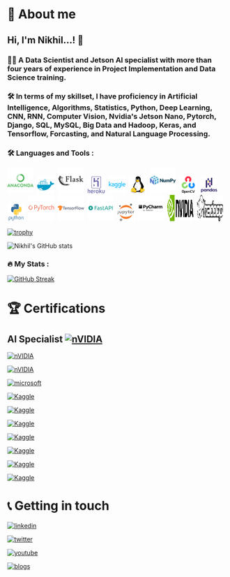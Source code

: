 # 🚀 About me
## Hi, I'm Nikhil...! 👋

### 👩‍💻 A Data Scientist and Jetson AI specialist with more than four years of experience in Project Implementation and Data Science training.

### 🛠 In terms of my skillset, I have proficiency in Artificial Intelligence, Algorithms, Statistics, Python, Deep Learning, CNN, RNN, Computer Vision, Nvidia's Jetson Nano, Pytorch, Django, SQL, MySQL, Big Data and Hadoop, Keras, and Tensorflow, Forcasting, and Natural Language Processing.

### :hammer_and_wrench: Languages and Tools :

<div>
  <img src="https://github.com/devicons/devicon/blob/master/icons/anaconda/anaconda-original-wordmark.svg" title="Anaconda" alt="Anaconda" width="60" height="60"/>&nbsp;
  <img src="https://github.com/devicons/devicon/blob/master/icons/docker/docker-plain.svg" title="Docker" alt="Docker" width="40" height="40"/>&nbsp;
  <img src="https://github.com/devicons/devicon/blob/master/icons/flask/flask-original-wordmark.svg" title="Flask" alt="Flask" width="60" height="60"/>&nbsp;
  <img src="https://github.com/devicons/devicon/blob/master/icons/heroku/heroku-original-wordmark.svg" title="heroku" alt="heroku" width="40" height="40"/>&nbsp;
  <img src="https://github.com/devicons/devicon/blob/master/icons/kaggle/kaggle-original-wordmark.svg" title="kaggle" alt="kaggle" width="40" height="40"/>&nbsp;
  <img src="https://github.com/devicons/devicon/blob/master/icons/linux/linux-original.svg" title="linux" alt="linux" width="40" height="40"/>&nbsp;
  <img src="https://github.com/devicons/devicon/blob/master/icons/numpy/numpy-original-wordmark.svg" title="numpy" alt="numpy" width="60" height="60"/>&nbsp;
  <img src="https://github.com/devicons/devicon/blob/master/icons/opencv/opencv-original-wordmark.svg" title="opencv" alt="opencv" width="40" height="40"/>&nbsp;
  <img src="https://github.com/devicons/devicon/blob/master/icons/pandas/pandas-original-wordmark.svg" title="pandas" alt="pandas" width="40" height="40"/>&nbsp;
  <img src="https://github.com/devicons/devicon/blob/master/icons/python/python-original-wordmark.svg" title="python" alt="python" width="40" height="40"/>&nbsp;
  <img src="https://github.com/devicons/devicon/blob/master/icons/pytorch/pytorch-plain-wordmark.svg" title="pytorch" alt="pytorch" width="60" height="60"/>&nbsp;
  <img src="https://github.com/devicons/devicon/blob/master/icons/tensorflow/tensorflow-original-wordmark.svg" title="tensorflow" alt="tensorflow" width="60" height="60"/>&nbsp;
  <img src="https://github.com/devicons/devicon/blob/master/icons/fastapi/fastapi-original-wordmark.svg" title="fastai" alt="fastai" width="60" height="60"/>&nbsp;
  <img src="https://github.com/devicons/devicon/blob/master/icons/jupyter/jupyter-original-wordmark.svg" title="jupyter" alt="jupyter" width="40" height="40"/>&nbsp;
  <img src="https://github.com/devicons/devicon/blob/master/icons/pycharm/pycharm-original-wordmark.svg" title="pycharm" alt="pycharm" width="60" height="60"/>&nbsp;
  <img src="https://github.com/nikhil0g/nikhil0g/blob/main/nvidia-wordmark.svg" title="nvidia" alt="nvidia" width="60" height="60"/>&nbsp;
  <img src="https://github.com/nikhil0g/nikhil0g/blob/main/hadoop-lockup.svg" title="hadoop" alt="hadoop" width="60" height="60"/>&nbsp;

</div>


[![trophy](https://github-profile-trophy.vercel.app/?username=nikhil0g&theme=algolia)](https://github.com/nikhil0g/github-profile-trophy)


![Nikhil's GitHub stats](https://github-readme-stats.vercel.app/api?username=nikhil0g&show_icons=true&theme=radical)


### :fire: My Stats :

[![GitHub Streak](http://github-readme-streak-stats.herokuapp.com?user=nikhil0g&theme=dark&hide_border=true&background=550892&fire=04F1FF&ring=0CFF00&currStreakLabel=FDFF0C&currStreakNum=00FDFF&sideNums=FDFF0A&sideLabels=17FFEA&dates=FFBE02&stroke=0CEDFF&border=25FF0F)](https://git.io/streak-stats)


# 🏆 Certifications 

## AI Specialist  [![nVIDIA](https://img.shields.io/badge/nVIDIA-%2376B900.svg?style=for-the-badge&logo=nVIDIA&logoColor=white)](https://www.linkedin.com/posts/nikhil-gawai-793472219_ai-specialist-activity-6899540421437992960-5xI5)

[![nVIDIA](https://img.shields.io/badge/nVIDIA-%2376B900.svg?style=for-the-badge&logo=nVIDIA&logoColor=white)](https://courses.nvidia.com/certificates/2607f0515dab4364968c7811a5544648)

[![nVIDIA](https://img.shields.io/badge/nVIDIA-%2376B900.svg?style=for-the-badge&logo=nVIDIA&logoColor=white)](https://courses.nvidia.com/certificates/0bf1df926fe24da09d9da2d766fd350b)

[![microsoft](https://img.shields.io/badge/Microsoft-666666?style=for-the-badge&logo=microsoft&logoColor=white)](https://docs.microsoft.com/en-us/learn/achievements/learn.pytorch.pytorch-fundamentals.trophy?username=NikhilGawai-0837)

[![Kaggle](https://img.shields.io/badge/Kaggle-20BEFF?style=for-the-badge&logo=Kaggle&logoColor=white)](https://www.kaggle.com/learn/certification/nikhilgawai/intro-to-machine-learning)

[![Kaggle](https://img.shields.io/badge/Kaggle-20BEFF?style=for-the-badge&logo=Kaggle&logoColor=white)](https://www.kaggle.com/learn/certification/nikhilgawai/computer-vision)

[![Kaggle](https://img.shields.io/badge/Kaggle-20BEFF?style=for-the-badge&logo=Kaggle&logoColor=white)](https://www.kaggle.com/learn/certification/nikhilgawai/python)

[![Kaggle](https://img.shields.io/badge/Kaggle-20BEFF?style=for-the-badge&logo=Kaggle&logoColor=white)](https://www.kaggle.com/learn/certification/nikhilgawai/feature-engineering)

[![Kaggle](https://img.shields.io/badge/Kaggle-20BEFF?style=for-the-badge&logo=Kaggle&logoColor=white)](https://www.kaggle.com/learn/certification/nikhilgawai/data-visualization)

[![Kaggle](https://img.shields.io/badge/Kaggle-20BEFF?style=for-the-badge&logo=Kaggle&logoColor=white)](https://www.kaggle.com/learn/certification/nikhilgawai/pandas)

[![Kaggle](https://img.shields.io/badge/Kaggle-20BEFF?style=for-the-badge&logo=Kaggle&logoColor=white)](https://www.kaggle.com/learn/certification/nikhilgawai/data-cleaning)




# 📞 Getting in touch

[![linkedin](https://img.shields.io/badge/linkedin-0A66C2?style=for-the-badge&logo=linkedin&logoColor=white)](https://www.linkedin.com/in/nikhil-gawai-793472219?lipi=urn%3Ali%3Apage%3Ad_flagship3_profile_view_base_contact_details%3Bf84l7CB9TdGGP1FVfNMYpw%3D%3D)

[![twitter](https://img.shields.io/badge/twitter-1DA1F2?style=for-the-badge&logo=twitter&logoColor=white)](https://twitter.com/NikhilGawai13)

[![youtube](https://img.shields.io/badge/YouTube-FF0000?style=for-the-badge&logo=youtube&logoColor=white)](https://www.youtube.com/channel/UClxqMMGuaq_JNtumatP_kEQ)

[![blogs](https://img.shields.io/badge/Medium-12100E?style=for-the-badge&logo=medium&logoColor=white)](https://medium.com/@nikhilgawai012)





